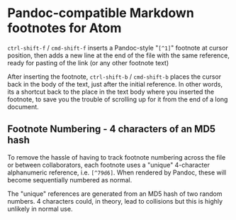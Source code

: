# Pandoc-compatible Markdown footnotes for Atom

`ctrl-shift-f` / `cmd-shift-f` inserts a Pandoc-style "`[^1]`" footnote at cursor position, then adds a new line at the end of the file with the same reference, ready for pasting of the link (or any other footnote text)

After inserting the footnote, `ctrl-shift-b` / `cmd-shift-b` places the cursor back in the body of the text, just after the initial reference. In other words, its a shortcut back to the place in the text body where you inserted the footnote, to save you the trouble of scrolling up for it from the end of a long document.

## Footnote Numbering - 4 characters of an MD5 hash

To remove the hassle of having to track footnote numbering across the file or between collaborators, each footnote uses a "unique" 4-character alphanumeric reference, i.e. `[^79d6]`. When rendered by Pandoc, these will become sequentially numbered as normal.

The "unique" references are generated from an MD5 hash of two random numbers. 4 characters could, in theory, lead to collisions but this is highly unlikely in normal use.
